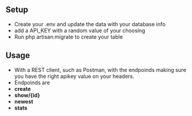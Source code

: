 ## Setup

- Create your .env and update the data with your database info
- add a API_KEY with a random value of your choosing
- Run php artisan:migrate to create your table

## Usage

- With a REST client, such as Postman, with the endpoinds making sure you have the right apikey value on your headers.
- Endpoinds are
- **create**
- **show/{id}**
- **newest**
- **stats**
